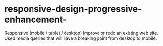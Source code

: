 # responsive-design-progressive-enhancement-
Responsive (mobile / tablet / desktop) Improve or redo an existing web site. Used media queries that will have a breaking point from desktop to mobile.
